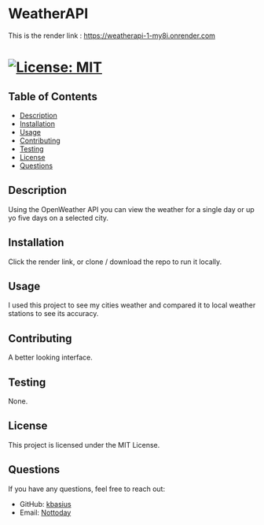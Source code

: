 # WeatherAPI

This is the render link :
https://weatherapi-1-my8i.onrender.com

# [![License: MIT](https://img.shields.io/badge/License-MIT-yellow.svg)](https://opensource.org/licenses/MIT)

## Table of Contents
- [Description](#description)
- [Installation](#installation)
- [Usage](#usage)
- [Contributing](#contributing)
- [Testing](#testing)
- [License](#license)
- [Questions](#questions)

## Description
Using the OpenWeather API you can view the weather for a single day or up yo five days on a selected city.

## Installation
Click the render link, or clone / download the repo to run it locally.

## Usage
I used this project to see my cities weather and compared it to local weather stations to see its accuracy.

## Contributing
A better looking interface.

## Testing
None.

## License
This project is licensed under the MIT License.

## Questions
If you have any questions, feel free to reach out:
- GitHub: [kbasius](https://github.com/kbasius)
- Email: [Nottoday](mailto:Nottoday)